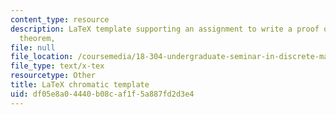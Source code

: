 ```yaml
---
content_type: resource
description: LaTeX template supporting an assignment to write a proof of the six color
  theorem,
file: null
file_location: /coursemedia/18-304-undergraduate-seminar-in-discrete-mathematics-spring-2015/df05e8a04440b08caf1f5a887fd2d3e4_chromatic.tex
file_type: text/x-tex
resourcetype: Other
title: LaTeX chromatic template
uid: df05e8a0-4440-b08c-af1f-5a887fd2d3e4
---
```

